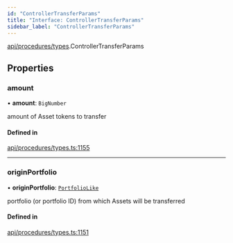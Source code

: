 ```yaml
---
id: "ControllerTransferParams"
title: "Interface: ControllerTransferParams"
sidebar_label: "ControllerTransferParams"
---
```


[api/procedures/types](../../../../../modules/API/Procedures/Types/Types.md).ControllerTransferParams

## Properties

### amount

• **amount**: `BigNumber`

amount of Asset tokens to transfer

#### Defined in

[api/procedures/types.ts:1155](https://github.com/PolymeshAssociation/polymesh-sdk/blob/995f17653/src/api/procedures/types.ts#L1155)

___

### originPortfolio

• **originPortfolio**: [`PortfolioLike`](../../../../../modules/API/Entities/Types/Types.md#portfoliolike)

portfolio (or portfolio ID) from which Assets will be transferred

#### Defined in

[api/procedures/types.ts:1151](https://github.com/PolymeshAssociation/polymesh-sdk/blob/995f17653/src/api/procedures/types.ts#L1151)
